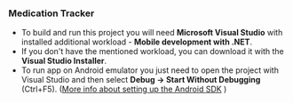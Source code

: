 ### Medication Tracker
- To build and run this project you will need __Microsoft Visual Studio__ with installed additional workload - __Mobile development with .NET__.  
- If you don't have the mentioned workload, you can download it with the __Visual Studio Installer__.  
- To run app on Android emulator you just need to open the project with Visual Studio and then select __Debug -> Start Without Debugging__ (Ctrl+F5). ([More info about setting up the Android SDK](https://docs.microsoft.com/en-us/xamarin/android/get-started/installation/android-sdk?tabs=windows) )

